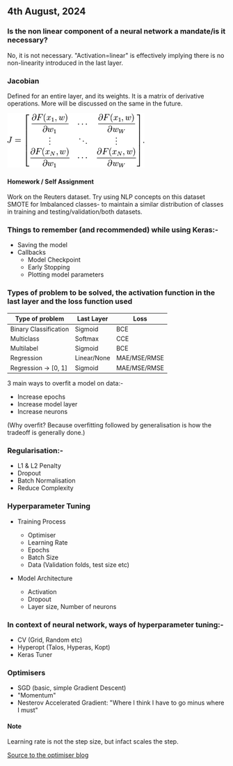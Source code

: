 ## 4th August, 2024

### Is the non linear component of a neural network a mandate/is it necessary?

No, it is not necessary. "Activation=linear" is effectively implying there is no non-linearity introduced in the last layer.

### Jacobian

Defined for an entire layer, and its weights. It is a matrix of derivative operations. More will be discussed on the same in the future.

<img src='./sources/jacobian-in-nn.png' alt='Jacobian matrix in ANN weight updation'/>

#### Homework / Self Assignment

Work on the Reuters dataset.
Try using NLP concepts on this dataset
SMOTE for Imbalanced classes- to maintain a similar distribution of classes in training and testing/validation/both datasets.

### Things to remember (and recommended) while using Keras:-

- Saving the model
- Callbacks
  - Model Checkpoint
  - Early Stopping
  - Plotting model parameters

### Types of problem to be solved, the activation function in the last layer and the loss function used

| Type of problem       | Last Layer  | Loss         |
| --------------------- | ----------- | ------------ |
| Binary Classification | Sigmoid     | BCE          |
| Multiclass            | Softmax     | CCE          |
| Multilabel            | Sigmoid     | BCE          |
| Regression            | Linear/None | MAE/MSE/RMSE |
| Regression -> [0, 1]  | Sigmoid     | MAE/MSE/RMSE |

3 main ways to overfit a model on data:-

- Increase epochs
- Increase model layer
- Increase neurons

(Why overfit? Because overfitting followed by generalisation is how the tradeoff is generally done.)

### Regularisation:-

- L1 & L2 Penalty
- Dropout
- Batch Normalisation
- Reduce Complexity

### Hyperparameter Tuning

- Training Process

  - Optimiser
  - Learning Rate
  - Epochs
  - Batch Size
  - Data (Validation folds, test size etc)

- Model Architecture
  - Activation
  - Dropout
  - Layer size, Number of neurons

### In context of neural network, ways of hyperparameter tuning:-

- CV (Grid, Random etc)
- Hyperopt (Talos, Hyperas, Kopt)
- Keras Tuner

### Optimisers

- SGD (basic, simple Gradient Descent)
- "Momentum"
- Nesterov Accelerated Gradient: "Where I think I have to go minus where I must"

#### Note

Learning rate is not the step size, but infact scales the step.

[Source to the optimiser blog](https://www.ruder.io/optimizing-gradient-descent/#momentum)
